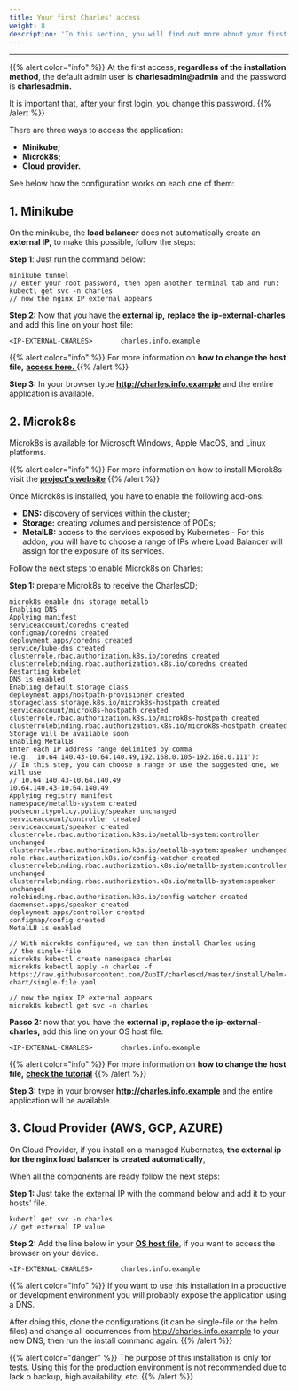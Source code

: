 ```yaml
---
title: Your first Charles' access
weight: 8
description: 'In this section, you will find out more about your first Charles'' access.'
---
```


---

{{% alert color="info" %}}
At the first access, **regardless of the installation method**, the default admin user is **charlesadmin@admin** and the password is **charlesadmin.**

It is important that, after your first login, you change this password.
{{% /alert %}}

There are three ways to access the application: 

* **Minikube;**
* **Microk8s;**
* **Cloud provider.**  

See below how the configuration works on each one of them:

## **1. Minikube**

On the minikube, the **load balancer** does not automatically create an **external IP,** to make this possible, follow the steps: 

**Step 1**: Just run the command below:

```text
minikube tunnel
// enter your root password, then open another terminal tab and run:
kubectl get svc -n charles
// now the nginx IP external appears
```

**Step 2:** Now that you have the **external ip,** **replace the ip-external-charles** and add this line on your host file:

```text
<IP-EXTERNAL-CHARLES>       charles.info.example
```

{{% alert color="info" %}}
For more information on **how to change the host file,** [**access here.** ](https://www.howtogeek.com/howto/27350/beginner-geek-how-to-edit-your-hosts-file/)
{{% /alert %}}

**Step 3:** In your browser type **http://charles.info.example** and the entire application is available.

## **2. Microk8s**

Microk8s is available for Microsoft Windows, Apple MacOS, and Linux platforms. 

{{% alert color="info" %}}
For more information on how to install Microk8s visit the [**project's website**](https://microk8s.io/)
{{% /alert %}}

Once Microk8s is installed, you have to enable the following add-ons:

* **DNS:** discovery of services within the cluster; 
* **Storage:** creating volumes and persistence of PODs; 
* **MetalLB:** access to the services exposed by Kubernetes - For this addon, you will have to choose a range of IPs where Load Balancer will assign for the exposure of its services.

Follow the next steps to enable Microk8s on Charles: 

**Step 1:** prepare Microk8s to receive the CharlesCD;

```text
microk8s enable dns storage metallb
Enabling DNS
Applying manifest
serviceaccount/coredns created
configmap/coredns created
deployment.apps/coredns created
service/kube-dns created
clusterrole.rbac.authorization.k8s.io/coredns created
clusterrolebinding.rbac.authorization.k8s.io/coredns created
Restarting kubelet
DNS is enabled
Enabling default storage class
deployment.apps/hostpath-provisioner created
storageclass.storage.k8s.io/microk8s-hostpath created
serviceaccount/microk8s-hostpath created
clusterrole.rbac.authorization.k8s.io/microk8s-hostpath created
clusterrolebinding.rbac.authorization.k8s.io/microk8s-hostpath created
Storage will be available soon
Enabling MetalLB
Enter each IP address range delimited by comma 
(e.g. '10.64.140.43-10.64.140.49,192.168.0.105-192.168.0.111'):
// In this step, you can choose a range or use the suggested one, we will use
// 10.64.140.43-10.64.140.49
10.64.140.43-10.64.140.49
Applying registry manifest
namespace/metallb-system created
podsecuritypolicy.policy/speaker unchanged
serviceaccount/controller created
serviceaccount/speaker created
clusterrole.rbac.authorization.k8s.io/metallb-system:controller unchanged
clusterrole.rbac.authorization.k8s.io/metallb-system:speaker unchanged
role.rbac.authorization.k8s.io/config-watcher created
clusterrolebinding.rbac.authorization.k8s.io/metallb-system:controller unchanged
clusterrolebinding.rbac.authorization.k8s.io/metallb-system:speaker unchanged
rolebinding.rbac.authorization.k8s.io/config-watcher created
daemonset.apps/speaker created
deployment.apps/controller created
configmap/config created
MetalLB is enabled

// With microk8s configured, we can then install Charles using
// the single-file
microk8s.kubectl create namespace charles
​​microk8s.kubectl apply -n charles -f https://raw.githubusercontent.com/ZupIT/charlescd/master/install/helm-chart/single-file.yaml

// now the nginx IP external appears
microk8s.kubectl get svc -n charles

```

**Passo 2:** now that you have the **external ip,** **replace the ip-external-charles,** add this line on your OS host file:

```text
<IP-EXTERNAL-CHARLES>       charles.info.example
```

{{% alert color="info" %}}
For more information on **how to change the host file,** [**check the tutorial**](https://www.howtogeek.com/howto/27350/beginner-geek-how-to-edit-your-hosts-file/)
{{% /alert %}}

**Step 3:** type in your browser **http://charles.info.example** and the entire application will be available.

## **3. Cloud Provider \(AWS, GCP, AZURE\)**

On Cloud Provider, if you install on a managed Kubernetes, **the external ip for the nginx load balancer is created automatically**, 

When all the components are ready follow the next steps:

**Step 1:** Just take the external IP with the command below and add it to your hosts' file.

```text
kubectl get svc -n charles
// get external IP value
```

**Step 2:**  Add the line below in your [**OS host file**](https://www.howtogeek.com/howto/27350/beginner-geek-how-to-edit-your-hosts-file/), if you want to access the browser on your device. 

```text
<IP-EXTERNAL-CHARLES>       charles.info.example
```

{{% alert color="info" %}}
If you want to use this installation in a productive or development environment you will probably expose the application using a DNS. 

After doing this, clone the configurations \(it can be single-file or the helm files\) and change all occurrences from http://charles.info.example to your new DNS, then run the install command again.
{{% /alert %}}

{{% alert color="danger" %}}
The purpose of this installation is only for tests. Using this for the production environment is not recommended due to lack o backup, high availability, etc.
{{% /alert %}}
